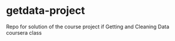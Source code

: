 # getdata-project
Repo for solution of the course project if Getting and Cleaning Data coursera class

